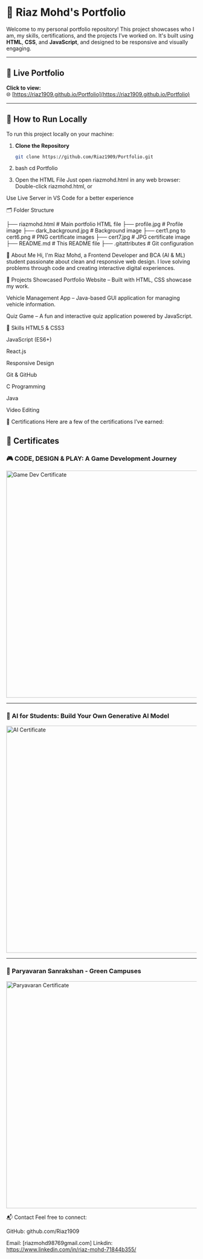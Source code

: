 # 💼 Riaz Mohd's Portfolio

Welcome to my personal portfolio repository! This project showcases who I am, my skills, certifications, and the projects I’ve worked on. It's built using **HTML**, **CSS**, and **JavaScript**, and designed to be responsive and visually engaging.

---

## 🔗 Live Portfolio

**Click to view:**  
🌐 [https://riaz1909.github.io/Portfolio](https://riaz1909.github.io/Portfolio)

---

## 🧭 How to Run Locally

To run this project locally on your machine:

1. **Clone the Repository**

   ```bash
   git clone https://github.com/Riaz1909/Portfolio.git

2. bash
cd Portfolio

3. Open the HTML File
   Just open riazmohd.html in any web browser:
   Double-click riazmohd.html, or

Use Live Server in VS Code for a better experience

🗂️ Folder Structure

├── riazmohd.html             # Main portfolio HTML file
├── profile.jpg               # Profile image
├── dark_background.jpg       # Background image
├── cert1.png to cert6.png    # PNG certificate images
├── cert7.jpg                 # JPG certificate image
├── README.md                 # This README file
├── .gitattributes            # Git configuration

🧠 About Me
Hi, I'm Riaz Mohd, a Frontend Developer and BCA (AI & ML) student passionate about clean and responsive web design. I love solving problems through code and creating interactive digital experiences.

💼 Projects Showcased
Portfolio Website – Built with HTML, CSS showcase my work.

Vehicle Management App – Java-based GUI application for managing vehicle information.

Quiz Game – A fun and interactive quiz application powered by JavaScript.

🧪 Skills
HTML5 & CSS3

JavaScript (ES6+)

React.js

Responsive Design

Git & GitHub

C Programming

Java

Video Editing

📜 Certifications
Here are a few of the certifications I’ve earned:

## 📜 Certificates

### 🎮 CODE, DESIGN & PLAY: A Game Development Journey
<img src="certificates/cert_game_dev.png" alt="Game Dev Certificate" width="600"/>

---

### 🤖 AI for Students: Build Your Own Generative AI Model
<img src="certificates/cert_ai.png" alt="AI Certificate" width="600"/>

---

### 🌱 Paryavaran Sanrakshan - Green Campuses
<img src="certificates/cert_env.png" alt="Paryavaran Certificate" width="600"/>


📬 Contact
Feel free to connect:

GitHub: github.com/Riaz1909

Email: [riazmohd98769gmail.com]
Linkdin: https://www.linkedin.com/in/riaz-mohd-71844b355/

